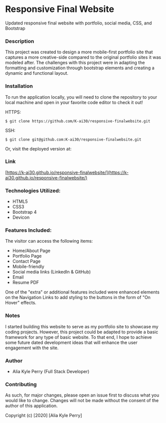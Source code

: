 # Responsive Final Website

Updated responsive final website with portfolio, social media, CSS, and Bootstrap

### Description

This project was created to design a more mobile-first portfolio site that captures a more creative-side compared to the original portfolio sites it was modeled after.  The challenges with this project were in adapting the formatting and customization through bootstrap elements and creating a dynamic and functional layout.

### Installation

To run the application locally, you will need to clone the repository to your local machine and open in your favorite code editor to check it out!

HTTPS:

`$ git clone https://github.com/K-ai30/responsive-finalwebsite.git`

SSH:

`$ git clone git@github.com:K-ai30/responsive-finalwebsite.git`

Or, visit the deployed version at:

### Link

[https://k-ai30.github.io/responsive-finalwebsite/](https://k-ai30.github.io/responsive-finalwebsite/)

### Technologies Utilized:

* HTML5
* CSS3
* Bootstrap 4
* Devicon

### Features Included:

The visitor can access the following items:

- Home/About Page
- Portfolio Page
- Contact Page
- Mobile-friendly
- Social media links (LinkedIn & GitHub)
- Email
- Resume PDF

One of the "extra" or additional features included were enhanced elements on the Navigation Links to add styling to the buttons in the form of "On Hover" effects.

### Notes

I started building this website to serve as my portfolio site to showcase my coding projects. However, this project could be adapted to provide a basic framework for any type of basic website.  To that end, I hope to achieve some future dated development ideas that will enhance the user engagement with the site.

### Author

- Alia Kyle Perry (Full Stack Developer)

### Contributing

As such, for major changes, please open an issue first to discuss what you would like to change. Changes will not be made without the consent of the author of this application.

Copyright (c) [2020] [Alia Kyle Perry]